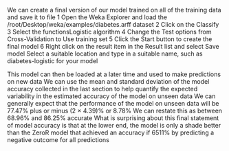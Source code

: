 We can create a final version of our model trained on all of the training data and save it to file
1 Open the Weka Explorer and load the /root/Desktop/weka/examples/diabetes.arff dataset
2 Click on the Classify
3 Select the functionsLogistic algorithm
4 Change the Test options from Cross-Validation to Use training set
5 Click the Start button to create the final model
6 Right click on the result item in the Result list and select Save model Select a suitable
location and type in a suitable name, such as diabetes-logistic for your model

This model can then be loaded at a later time and used to make predictions on new data
We can use the mean and standard deviation of the model accuracy collected in the last section
to help quantify the expected variability in the estimated accuracy of the model on unseen data
We can generally expect that the performance of the model on unseen data will be 77.47% plus
or minus (2 × 4.39)% or 8.78% We can restate this as between 68.96% and 86.25% accurate
What is surprising about this final statement of model accuracy is that at the lower end, the
model is only a shade better than the ZeroR model that achieved an accuracy if 6511% by
predicting a negative outcome for all predictions